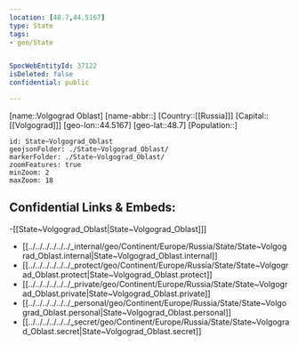 ```yaml
---
location: [48.7,44.5167]
type: State
tags:
- geo/State


SpocWebEntityId: 37122
isDeleted: false
confidential: public

---
```

[name::Volgograd Oblast]
[name-abbr::]
[Country::[[Russia]]]
[Capital::[[Volgograd]]]
[geo-lon::44.5167]
[geo-lat::48.7]
[Population::]



```leaflet
id: State~Volgograd_Oblast
geojsonFolder: ./State~Volgograd_Oblast/
markerFolder: ./State~Volgograd_Oblast/
zoomFeatures: true 
minZoom: 2 
maxZoom: 18
```


## Confidential Links & Embeds: 
-[[State~Volgograd_Oblast|State~Volgograd_Oblast]]] 
- [[../../../../../../_internal/geo/Continent/Europe/Russia/State/State~Volgograd_Oblast.internal|State~Volgograd_Oblast.internal]] 
- [[../../../../../../_protect/geo/Continent/Europe/Russia/State/State~Volgograd_Oblast.protect|State~Volgograd_Oblast.protect]] 
- [[../../../../../../_private/geo/Continent/Europe/Russia/State/State~Volgograd_Oblast.private|State~Volgograd_Oblast.private]] 
- [[../../../../../../_personal/geo/Continent/Europe/Russia/State/State~Volgograd_Oblast.personal|State~Volgograd_Oblast.personal]] 
- [[../../../../../../_secret/geo/Continent/Europe/Russia/State/State~Volgograd_Oblast.secret|State~Volgograd_Oblast.secret]] 
